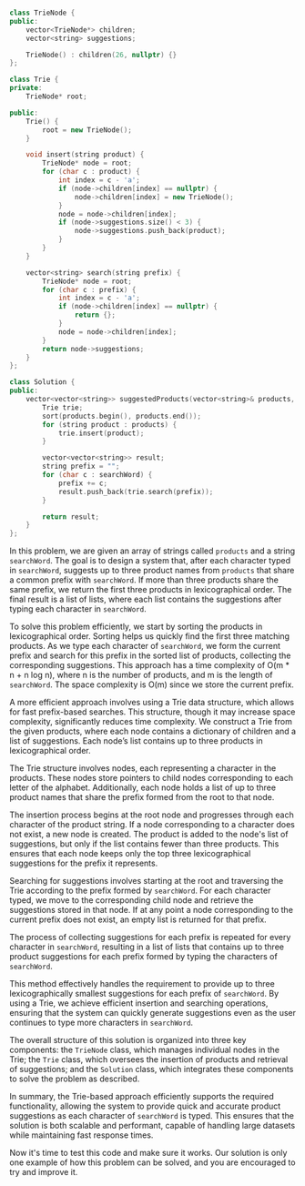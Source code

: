 ``` cpp

class TrieNode {
public:
    vector<TrieNode*> children;
    vector<string> suggestions;

    TrieNode() : children(26, nullptr) {}
};

class Trie {
private:
    TrieNode* root;

public:
    Trie() {
        root = new TrieNode();
    }

    void insert(string product) {
        TrieNode* node = root;
        for (char c : product) {
            int index = c - 'a';
            if (node->children[index] == nullptr) {
                node->children[index] = new TrieNode();
            }
            node = node->children[index];
            if (node->suggestions.size() < 3) {
                node->suggestions.push_back(product);
            }
        }
    }

    vector<string> search(string prefix) {
        TrieNode* node = root;
        for (char c : prefix) {
            int index = c - 'a';
            if (node->children[index] == nullptr) {
                return {};
            }
            node = node->children[index];
        }
        return node->suggestions;
    }
};

class Solution {
public:
    vector<vector<string>> suggestedProducts(vector<string>& products, string searchWord) {
        Trie trie;
        sort(products.begin(), products.end());
        for (string product : products) {
            trie.insert(product);
        }

        vector<vector<string>> result;
        string prefix = "";
        for (char c : searchWord) {
            prefix += c;
            result.push_back(trie.search(prefix));
        }

        return result;
    }
};
```

In this problem, we are given an array of strings called `products` and a string `searchWord`. The goal is to design a system that, after each character typed in `searchWord`, suggests up to three product names from `products` that share a common prefix with `searchWord`. If more than three products share the same prefix, we return the first three products in lexicographical order. The final result is a list of lists, where each list contains the suggestions after typing each character in `searchWord`.

To solve this problem efficiently, we start by sorting the products in lexicographical order. Sorting helps us quickly find the first three matching products. As we type each character of `searchWord`, we form the current prefix and search for this prefix in the sorted list of products, collecting the corresponding suggestions. This approach has a time complexity of O(m * n + n log n), where n is the number of products, and m is the length of `searchWord`. The space complexity is O(m) since we store the current prefix.

A more efficient approach involves using a Trie data structure, which allows for fast prefix-based searches. This structure, though it may increase space complexity, significantly reduces time complexity. We construct a Trie from the given products, where each node contains a dictionary of children and a list of suggestions. Each node’s list contains up to three products in lexicographical order.

The Trie structure involves nodes, each representing a character in the products. These nodes store pointers to child nodes corresponding to each letter of the alphabet. Additionally, each node holds a list of up to three product names that share the prefix formed from the root to that node.

The insertion process begins at the root node and progresses through each character of the product string. If a node corresponding to a character does not exist, a new node is created. The product is added to the node's list of suggestions, but only if the list contains fewer than three products. This ensures that each node keeps only the top three lexicographical suggestions for the prefix it represents.

Searching for suggestions involves starting at the root and traversing the Trie according to the prefix formed by `searchWord`. For each character typed, we move to the corresponding child node and retrieve the suggestions stored in that node. If at any point a node corresponding to the current prefix does not exist, an empty list is returned for that prefix.

The process of collecting suggestions for each prefix is repeated for every character in `searchWord`, resulting in a list of lists that contains up to three product suggestions for each prefix formed by typing the characters of `searchWord`.

This method effectively handles the requirement to provide up to three lexicographically smallest suggestions for each prefix of `searchWord`. By using a Trie, we achieve efficient insertion and searching operations, ensuring that the system can quickly generate suggestions even as the user continues to type more characters in `searchWord`.

The overall structure of this solution is organized into three key components: the `TrieNode` class, which manages individual nodes in the Trie; the `Trie` class, which oversees the insertion of products and retrieval of suggestions; and the `Solution` class, which integrates these components to solve the problem as described.

In summary, the Trie-based approach efficiently supports the required functionality, allowing the system to provide quick and accurate product suggestions as each character of `searchWord` is typed. This ensures that the solution is both scalable and performant, capable of handling large datasets while maintaining fast response times.

Now it's time to test this code and make sure it works. Our solution is only one example of how this problem can be solved, and you are encouraged to try and improve it.
